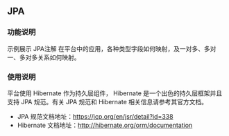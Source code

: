 ## JPA

### 功能说明
示例展示 JPA注解 在平台中的应用，各种类型字段如何映射，及一对多、多对一、多对多关系如何映射。

### 使用说明
平台使用 Hibernate 作为持久层组件， Hibernate 是一个出色的持久层框架并且支持 JPA 规范。有关 JPA 规范和 Hibernate 相关信息请参考其官方文档。

- JPA 规范文档地址：https://jcp.org/en/jsr/detail?id=338
- Hibernate 文档地址：http://hibernate.org/orm/documentation
 